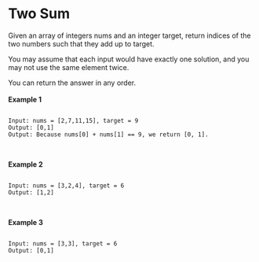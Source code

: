 # Two Sum


Given an array of integers nums and an integer target, return indices of the two numbers such that they add up to target.

You may assume that each input would have exactly one solution, and you may not use the same element twice.

You can return the answer in any order.
<br><br>
**Example 1**
<pre><code>
Input: nums = [2,7,11,15], target = 9
Output: [0,1]
Output: Because nums[0] + nums[1] == 9, we return [0, 1].
</code></pre><br>
**Example 2**
<pre><code>
Input: nums = [3,2,4], target = 6
Output: [1,2]
</code></pre><br>
**Example 3**
<pre><code>
Input: nums = [3,3], target = 6
Output: [0,1]
</code></pre>


